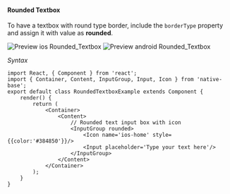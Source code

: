 #### Rounded Textbox

To have a textbox with round type border, include the <code>borderType</code> property and assign it with value as **rounded**.

![Preview ios Rounded_Textbox](https://github.com/GeekyAnts/NativeBase-KitchenSink/raw/master/screenshots/ios/roundedInput.png)
![Preview android Rounded_Textbox](https://github.com/GeekyAnts/NativeBase-KitchenSink/raw/master/screenshots/android/roundedinput.png)

*Syntax*        
<pre class="line-numbers"><code class="language-jsx">import React, { Component } from 'react';
import { Container, Content, InputGroup, Input, Icon } from 'native-base';
export default class RoundedTextboxExample extends Component {
    render() {
        return (
            &lt;Container>
                &lt;Content>
                    // Rounded text input box with icon
                    &lt;InputGroup rounded>
                        &lt;Icon name='ios-home' style=&#123;{color:'#384850'}}/>
                        &lt;Input placeholder='Type your text here'/>
                    &lt;/InputGroup>
                &lt;/Content>
            &lt;/Container>
        );
    }
}</code></pre><br />
